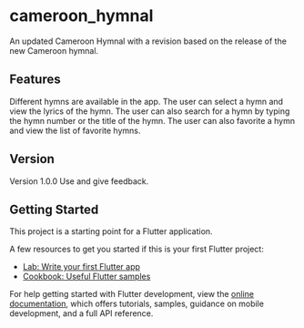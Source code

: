 # cameroon_hymnal

An updated Cameroon Hymnal with a revision based on the release of the new Cameroon hymnal.

## Features

Different hymns are available in the app. The user can select a hymn and view the lyrics of the hymn. The user can also search for a hymn by typing the hymn number or the title of the hymn. The user can also favorite a hymn and view the list of favorite hymns.

## Version

Version 1.0.0
Use and give feedback.

## Getting Started

This project is a starting point for a Flutter application.

A few resources to get you started if this is your first Flutter project:

- [Lab: Write your first Flutter app](https://docs.flutter.dev/get-started/codelab)
- [Cookbook: Useful Flutter samples](https://docs.flutter.dev/cookbook)

For help getting started with Flutter development, view the
[online documentation](https://docs.flutter.dev/), which offers tutorials,
samples, guidance on mobile development, and a full API reference.
